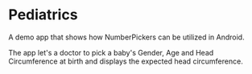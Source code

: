 # Pediatrics

A demo app that shows how NumberPickers can be utilized in Android.

The app let's a doctor to pick a baby's Gender, Age and Head Circumference at birth and displays the expected head circumference.
